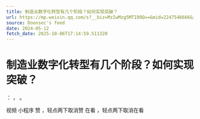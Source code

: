 ```yaml
---
title: 制造业数字化转型有几个阶段？如何实现突破？
url: https://mp.weixin.qq.com/s?__biz=MzIwMzg5MTI0OQ==&mid=2247546666&idx=1&sn=2652a14dd1ce26416f7a5b8dd190b557
source: Doonsec's feed
date: 2024-05-12
fetch_date: 2025-10-06T17:14:59.511320
---
```


# 制造业数字化转型有几个阶段？如何实现突破？

：
，
。

视频
小程序
赞
，轻点两下取消赞
在看
，轻点两下取消在看